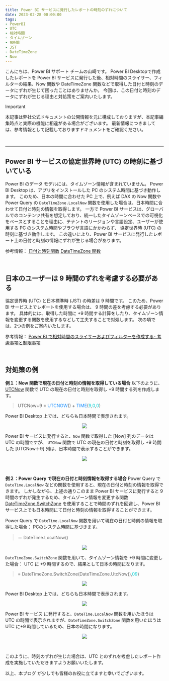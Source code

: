 ```yaml
---
title: Power BI サービスに発行したレポートの時刻のずれについて
date: 2023-02-28 00:00:00 
tags: 
- PowerBI
- UTC
- 相対時間
- タイムゾーン
- 9時間
- JST
- DateTimeZone
- Now
---
```



こんにちは、Power BI サポート チームの山崎です。
Power BI Desktopで作成したレポートを Power BI サービスに発行した後、相対時間のスライサー、フィルターの結果、Now 関数や DateTimeZone 関数などで取得した日付と時刻のデータにずれが生じて困ったことはありませんか。
今回は、この日付と時刻のデータにずれが生じる理由と対処策をご案内いたします。

<!-- more -->

> [!IMPORTANT]
> 本記事は弊社公式ドキュメントの公開情報を元に構成しておりますが、本記事編集時点と実際の機能に相違がある場合がございます。
> 最新情報につきましては、参考情報として記載しておりますドキュメントをご確認ください。

</br>

---
## Power BI サービスの協定世界時 (UTC) の時刻に基づいている


Power BI のデータ モデルには、タイムゾーン情報が含まれていません。
Power BI Desktop は、アプリをインストールした PC のシステム時間に基づき動作します。
このため、日本の時間に合わせた PC 上で、例えば DAX の Now 関数や Power Query の `DateTimeZone.LocalNow` 関数を使用した場合は、日本時間に合わせて日付と時刻の情報を取得します。
一方で Power BI サービスは、グローバルでのコンテンツ共有を想定しており、統一したタイムゾーンベースでの可視化をベースとすることを理由に、テナントのリージョンや言語設定、ユーザーが使用する PC のシステム時間やブラウザ言語にかかわらず、 協定世界時 (UTC) の時刻に基づき動作します。 
この違いにより、Power BI サービスに発行したレポート上の日付と時刻の情報にずれが生じる場合があります。

参考情報： 
[日付と時刻関数]( https://learn.microsoft.com/ja-jp/dax/date-and-time-functions-dax) 
[DateTimeZone 関数]( https://learn.microsoft.com/ja-jp/powerquery-m/datetimezone-functions) 

</br>

## 日本のユーザーは 9 時間のずれを考慮する必要がある

協定世界時 (UTC) と日本標準時 (JST) の時差は 9 時間です。
このため、Power BI サービス上でレポートを使用する場合は、 9 時間の差を考慮する必要があります。 
具体的には、取得した時間に +9 時間する計算をしたり、タイムゾーン情報を変更する関数を使用するなどして工夫することで対処します。
次の項では、2つの例をご案内いたします。 

参考情報： 
[Power BI で相対時間のスライサーおよびフィルターを作成する- 考慮事項と制限事項](https://learn.microsoft.com/ja-jp/power-bi/create-reports/slicer-filter-relative-time#considerations-and-limitations) 


</br> 

## 対処策の例 

**例１：Now 関数で現在の日付と時刻の情報を取得している場合**
以下のように、[UTCNow](https://learn.microsoft.com/ja-jp/dax/utcnow-function-dax) 関数で UTC の現在の日付と時刻を取得し +9 時間する列を作成します。

> UTCNow+9 = <font color="DodgerBlue">UTCNOW</font>() + <font color="DodgerBlue">TIME</font>(<font color="DarkTurquoise">9</font>,<font color="DarkTurquoise">0</font>,<font color="DarkTurquoise">0</font>)

Power BI Desktop 上では、どちらも日本時間で表示されます。

<div align="center">
<img src="1.png">
</div>
</p>

Power BI サービスに発行すると、`Now` 関数で取得した [Now] 列のデータは UTC の時間ですが、 `UTCNow` 関数で UTC の現在の日付と時刻を取得し +9 時間した [UTCNow＋9] 列は、日本時間で表示することができます。

<div align="center">
<img src="2.png">
</div>
</p>

</br>

**例２：Power Query で現在の日付と時刻情報を取得する場合**
Power Query で `DateTime.LocalNow` などの関数を使用すると、現在の日付と時刻の情報を取得できます。
しかしながら、上述の通りこのまま Power BI サービスに発行すると 9 時間のずれが発生するため、タイムゾーン情報を変更する関数 [DateTimeZone.SwitchZone](https://learn.microsoft.com/ja-jp/powerquery-m/datetimezone-switchzone) を使用することで時間のずれを回避し、Power BI サービス上でも日本時間にて日付と時刻の情報を取得することができます。

Power Query で `DateTime.LocalNow` 関数を用いて現在の日付と時刻の情報を取得した場合：
PCのシステム時間に基づきます。

>＝ DateTime.LocalNow()

<div align="center">
<img src="3.png">
</div>
</p>

`DateTimeZone.SwitchZone` 関数を用いて、タイムゾーン情報を +9 時間に変更した場合：
UTC に +9 時間するので、結果として日本の時間になります。

>= DateTimeZone.SwitchZone(DateTimeZone.UtcNow(),<font color="DarkTurquoise">09</font>)

<div align="center">
<img src="4.png">
</div>
</p>

Power BI Desktop 上では、どちらも日本時間で表示されます。
<div align="center">
<img src="5.png">
</div>
</p>

Power BI サービス に発行すると、`DateTime.LocalNow` 関数を用いたほうは UTC の時間で表示されますが、`DateTimeZone.SwitchZone` 関数を用いたほうは UTC に+9 時間しているため、日本の時間になります。

<div align="center">
<img src="6.png">
</div>
</p>

</br>

このように、時刻のずれが生じた場合は、UTC とのずれを考慮したレポート作成を実施していただきますようお願いいたします。

以上、本ブログ が少しでも皆様のお役に立てますと幸いでございます。